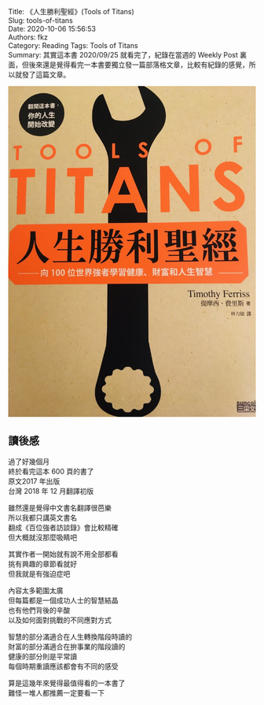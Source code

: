 Title: 《人生勝利聖經》(Tools of Titans)  
Slug: tools-of-titans  
Date: 2020-10-06 15:56:53  
Authors: fkz  
Category: Reading
Tags: Tools of Titans  
Summary: 其實這本書 2020/09/25 就看完了，紀錄在當週的 Weekly Post 裏面，但後來還是覺得看完一本書要獨立發一篇部落格文章，比較有紀錄的感覺，所以就發了這篇文章。  

![cover](/files/tools-of-titans/Tools-of-Titans.jpg)


## 讀後感

過了好幾個月  
終於看完這本 600 頁的書了  
原文2017 年出版  
台灣 2018 年 12 月翻譯初版  
  
雖然還是覺得中文書名翻譯很芭樂  
所以我都只講英文書名  
翻成《百位強者訪談錄》會比較精確  
但大概就沒那麼吸睛吧  
  
其實作者一開始就有說不用全部都看  
挑有興趣的章節看就好  
但我就是有強迫症吧  
  
內容太多範圍太廣  
但每篇都是一個成功人士的智慧結晶  
也有他們背後的辛酸  
以及如何面對挑戰的不同應對方式  
  
智慧的部分滿適合在人生轉換階段時讀的  
財富的部分滿適合在拚事業的階段讀的  
健康的部分則是平常讀  
每個時期重讀應該都會有不同的感受  
  
算是這幾年來覺得最值得看的一本書了  
難怪一堆人都推薦一定要看一下  
